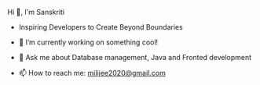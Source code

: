  Hi 👋, I'm Sanskriti
 
 
- Inspiring Developers to Create Beyond Boundaries

- 🔭 I’m currently working on something cool!
- 💬 Ask me about Database management, Java and Fronted development 
- 📫 How to reach me: milijee2020@gmail.com

